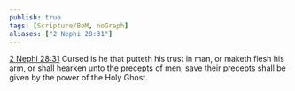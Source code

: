 ```yaml
---
publish: true
tags: [Scripture/BoM, noGraph]
aliases: ["2 Nephi 28:31"]
---
```

[2 Nephi 28:31](https://churchofjesuschrist.org/study/scriptures/bofm/2-ne/28?lang=eng&id=p31#p31) Cursed is he that putteth his trust in man, or maketh flesh his arm, or shall hearken unto the precepts of men, save their precepts shall be given by the power of the Holy Ghost.
